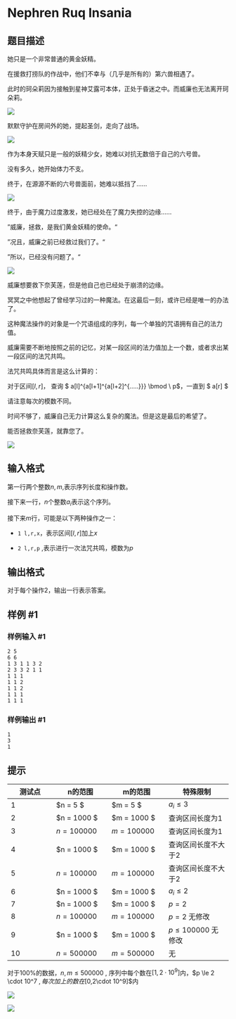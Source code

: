# Nephren Ruq Insania

## 题目描述

她只是一个非常普通的黄金妖精。

在援救打捞队的作战中，他们不幸与（几乎是所有的）第六兽相遇了。

此时的珂朵莉因为接触到星神艾露可本体，正处于昏迷之中。而威廉也无法离开珂朵莉。

 ![](https://cdn.luogu.com.cn/upload/pic/9258.png) 

默默守护在房间外的她，提起圣剑，走向了战场。

 ![](https://cdn.luogu.com.cn/upload/pic/9259.png) 

作为本身天赋只是一般的妖精少女，她难以对抗无数倍于自己的六号兽。

没有多久，她开始体力不支。

终于，在源源不断的六号兽面前，她难以抵挡了……

 ![](https://cdn.luogu.com.cn/upload/pic/9261.png) 

终于，由于魔力过度激发，她已经处在了魔力失控的边缘……

”威廉，拯救，是我们黄金妖精的使命。“

”况且，威廉之前已经救过我们了。“

”所以，已经没有问题了。“

 ![](https://cdn.luogu.com.cn/upload/pic/9262.png) 

威廉想要救下奈芙莲，但是他自己也已经处于崩溃的边缘。

冥冥之中他想起了曾经学习过的一种魔法。在这最后一刻，或许已经是唯一的办法了。

这种魔法操作的对象是一个咒语组成的序列，每一个单独的咒语拥有自己的法力值。

威廉需要不断地按照之前的记忆，对某一段区间的法力值加上一个数，或者求出某一段区间的法咒共鸣。

法咒共鸣具体而言是这么计算的：

对于区间$[l,r]$， 查询 $ a[l]^{a[l+1]^{a[l+2]^{.....}}} \bmod \  p$，一直到 $ a[r] $

请注意每次的模数不同。

时间不够了，威廉自己无力计算这么复杂的魔法。但是这是最后的希望了。

能否拯救奈芙莲，就靠您了。

![](https://cdn.luogu.com.cn/upload/pic/9263.png)


## 输入格式

第一行两个整数$n,m$,表示序列长度和操作数。

接下来一行，$n$个整数$a_i$表示这个序列。

接下来$m$行，可能是以下两种操作之一：

- `1 l,r,x`，表示区间$[l,r]$加上$x$

- `2 l,r,p` ,表示进行一次法咒共鸣，模数为$p$


## 输出格式

对于每个操作2，输出一行表示答案。

## 样例 #1

### 样例输入 #1
```
2 5
6 6
1 3 1 1 3 2 
2 3 3 2 1 1 
1 1 1
1 1 2
1 1 2
1 1 1
1 1 1
```

### 样例输出 #1

```
1
3
1
```

## 提示

测试点　　　|n的范围　　　　|  m的范围　　　　|  特殊限制
-|-|-|- 
1|  $n = 5     $   |$m = 5     $   |$a_i \le 3$
2|  $n = 1000  $   |$m = 1000  $   |查询区间长度为1
3|  $n = 100000$   |$m = 100000$   |查询区间长度为1
4|  $n = 1000  $   |$m = 1000  $   |查询区间长度不大于2
5|  $n = 100000$   |$m = 100000$   |查询区间长度不大于2
6|  $n = 1000  $   |$m = 1000  $   |$a_i \le 2$
7|  $n = 1000  $   |$m = 1000  $   |$p = 2$
8|  $n = 100000$   |$m = 100000$   |$p = 2$ 无修改
9|  $n = 1000  $   |$m = 1000  $   |$p \le 100000$ 无修改
10| $n = 500000$   |$m = 500000$   |无

对于100%的数据，$n , m \le 500000$ , 序列中每个数在$[1,2\cdot 10^9]$内，$p \le 2 \cdot 10^7 $, 每次加上的数在$[0,2\cdot 10^9]$内

 ![](https://cdn.luogu.com.cn/upload/pic/9264.png) 

![](https://cdn.luogu.com.cn/upload/pic/9387.png)

